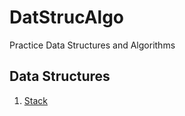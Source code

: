 # DatStrucAlgo
Practice Data Structures and Algorithms


## Data Structures
1. [Stack](https://github.com/areekaras/DatStrucAlgo/tree/main/Stack)
